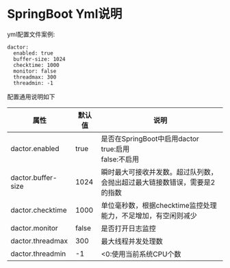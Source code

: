 # SpringBoot Yml说明
   yml配置文件案例:

```
dactor:
  enabled: true
  buffer-size: 1024
  checktime: 1000
  monitor: false
  threadmax: 300
  threadmin: -1
```

配置通用说明如下

| 属性               | 默认值 | 说明                                                         |
| ------------------ | ------ | ------------------------------------------------------------ |
| dactor.enabled     | true   | 是否在SpringBoot中启用dactor <br>true:启用 <br>false:不启用  |
| dactor.buffer-size | 1024   | 瞬时最大可接收并发数。超过队列数，会抛出超过最大链接数错误，需要是2的指数 |
| dactor.checktime   | 1000   | 单位毫秒数，根据checktime监控处理能力，不足增加，有空闲则减少 |
| dactor.monitor     | false  | 是否打开日志监控                                             |
| dactor.threadmax   | 300    | 最大线程并发处理数                                           |
| dactor.threadmin   | -1     | <0:使用当前系统CPU个数                                       |

